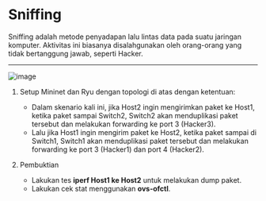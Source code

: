 # Sniffing
Sniffing adalah metode penyadapan lalu lintas data pada suatu jaringan komputer. Aktivitas ini biasanya disalahgunakan oleh orang-orang yang tidak bertanggung jawab, seperti Hacker.

---

![image](https://hackmd.io/_uploads/HJMBZTYexe.png)

1. Setup Mininet dan Ryu dengan topologi di atas dengan ketentuan:
    - Dalam skenario kali ini, jika Host2 ingin mengirimkan paket ke Host1, ketika paket sampai Switch2, Switch2 akan menduplikasi paket tersebut dan melakukan forwarding ke port 3 (Hacker3).
    - Lalu jika Host1 ingin mengirim paket ke Host2, ketika paket sampai di Switch1, Switch1 akan menduplikasi paket tersebut dan melakukan forwarding ke port 3 (Hacker1) dan port 4 (Hacker2).

2. Pembuktian
    - Lakukan tes **iperf Host1 ke Host2** untuk melakukan dump paket.
    - Lakukan cek stat menggunakan **ovs-ofctl**.

